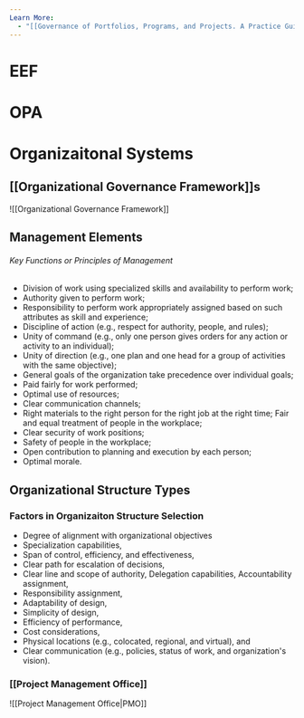 ```yaml
---
Learn More:
  - "[[Governance of Portfolios, Programs, and Projects. A Practice Guide]]"
---
```

# EEF
# OPA
# Organizaitonal Systems
## [[Organizational Governance Framework]]s
![[Organizational Governance Framework]]
## Management Elements
###### Key Functions or Principles of Management
- Division of work using specialized skills and availability to perform work;
- Authority given to perform work;
- Responsibility to perform work appropriately assigned based on such attributes as skill and experience;
- Discipline of action (e.g., respect for authority, people, and rules);
- Unity of command (e.g., only one person gives orders for any action or activity to an individual);
- Unity of direction (e.g., one plan and one head for a group of activities with the same objective);
- General goals of the organization take precedence over individual goals;
- Paid fairly for work performed;  
- Optimal use of resources;  
- Clear communication channels;  
- Right materials to the right person for the right job at the right time; Fair and equal treatment of people in the workplace;
- Clear security of work positions;  
- Safety of people in the workplace;  
- Open contribution to planning and execution by each person;
- Optimal morale.
## Organizational Structure Types
### Factors in Organizaiton Structure Selection
- Degree of alignment with organizational objectives
- Specialization capabilities,  
- Span of control, efficiency, and effectiveness,  
- Clear path for escalation of decisions,
- Clear line and scope of authority, Delegation capabilities, Accountability assignment,
- Responsibility assignment,
- Adaptability of design,
- Simplicity of design,
- Efficiency of performance,
- Cost considerations,
- Physical locations (e.g., colocated, regional, and virtual), and
- Clear communication (e.g., policies, status of work, and organization's vision).
### [[Project Management Office]]
![[Project Management Office|PMO]]

